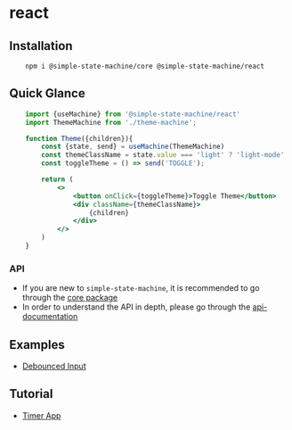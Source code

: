 # react

## Installation

```
    npm i @simple-state-machine/core @simple-state-machine/react
```

## Quick Glance

```jsx
    import {useMachine} from '@simple-state-machine/react'
    import ThemeMachine from './theme-machine';

    function Theme({children}){
        const {state, send} = useMachine(ThemeMachine)
        const themeClassName = state.value === 'light' ? 'light-mode' : 'dark-mode'
        const toggleTheme = () => send('TOGGLE');

        return (
            <>
                <button onClick={toggleTheme}>Toggle Theme</button>
                <div className={themeClassName}>
                    {children}
                </div>
            </>
        )
    }
```

### API

- If you are new to `simple-state-machine`, it is recommended to go through the [core package](../core/README.md)
- In order to understand the API in depth, please go through the [api-documentation](../react/docs/api.md)

## Examples
- [Debounced Input](https://codesandbox.io/p/sandbox/debounce-stg462)

## Tutorial
- [Timer App](./docs/tutorial.md)